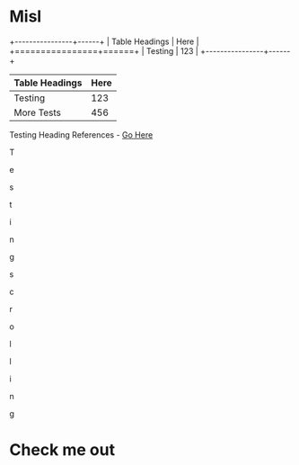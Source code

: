 # Misl

+----------------+------+
| Table Headings | Here |
+================+======+
| Testing        | 123  |
+----------------+------+

| Table Headings | Here |
|----------------|------|
| Testing        | 123  |
| More Tests     | 456  |

Testing Heading References - [Go Here](#check-me-out)

T

e

s

t

i

n

g

s

c

r

o

l

l

i

n

g

Check me out
=============


